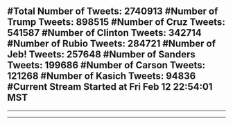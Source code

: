 #Total Number of Tweets: 2740913 
#Number of Trump Tweets: 898515
#Number of Cruz Tweets: 541587
#Number of Clinton Tweets: 342714
#Number of Rubio Tweets: 284721
#Number of Jeb! Tweets: 257648
#Number of Sanders Tweets: 199686
#Number of Carson Tweets: 121268
#Number of Kasich Tweets: 94836
#Current Stream Started at Fri Feb 12 22:54:01 MST
---
---
---
